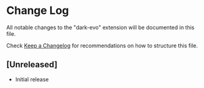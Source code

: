 # Change Log

All notable changes to the "dark-evo" extension will be documented in this file.

Check [Keep a Changelog](http://keepachangelog.com/) for recommendations on how to structure this file.

## [Unreleased]

- Initial release
